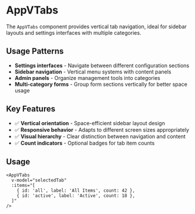 # AppVTabs

The `AppVTabs` component provides vertical tab navigation, ideal for sidebar layouts and settings interfaces with multiple categories.

## Usage Patterns

- **Settings interfaces** - Navigate between different configuration sections
- **Sidebar navigation** - Vertical menu systems with content panels
- **Admin panels** - Organize management tools into categories
- **Multi-category forms** - Group form sections vertically for better space usage

## Key Features

- ✅ **Vertical orientation** - Space-efficient sidebar layout design
- ✅ **Responsive behavior** - Adapts to different screen sizes appropriately
- ✅ **Visual hierarchy** - Clear distinction between navigation and content
- ✅ **Count indicators** - Optional badges for tab item counts

## Usage

```vue
<AppVTabs
  v-model="selectedTab"
  :items="[
    { id: 'all', label: 'All Items', count: 42 },
    { id: 'active', label: 'Active', count: 18 },
  ]"
/>
```
